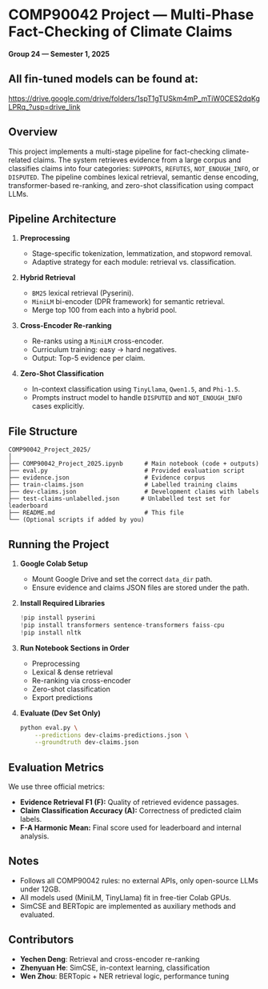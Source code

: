 # COMP90042 Project — Multi-Phase Fact-Checking of Climate Claims  
**Group 24 — Semester 1, 2025**

## All fin-tuned models can be found at:
https://drive.google.com/drive/folders/1spT1gTUSkm4mP_mTiW0CES2dqKgLPRq_?usp=drive_link
##  Overview
This project implements a multi-stage pipeline for fact-checking climate-related claims. The system retrieves evidence from a large corpus and classifies claims into four categories: `SUPPORTS`, `REFUTES`, `NOT_ENOUGH_INFO`, or `DISPUTED`. The pipeline combines lexical retrieval, semantic dense encoding, transformer-based re-ranking, and zero-shot classification using compact LLMs.

##  Pipeline Architecture

1. **Preprocessing**  
   - Stage-specific tokenization, lemmatization, and stopword removal.
   - Adaptive strategy for each module: retrieval vs. classification.

2. **Hybrid Retrieval**
   - `BM25` lexical retrieval (Pyserini).
   - `MiniLM` bi-encoder (DPR framework) for semantic retrieval.
   - Merge top 100 from each into a hybrid pool.

3. **Cross-Encoder Re-ranking**
   - Re-ranks using a `MiniLM` cross-encoder.
   - Curriculum training: easy → hard negatives.
   - Output: Top-5 evidence per claim.

4. **Zero-Shot Classification**
   - In-context classification using `TinyLlama`, `Qwen1.5`, and `Phi-1.5`.
   - Prompts instruct model to handle `DISPUTED` and `NOT_ENOUGH_INFO` cases explicitly.

##  File Structure

```
COMP90042_Project_2025/
│
├── COMP90042_Project_2025.ipynb      # Main notebook (code + outputs)
├── eval.py                           # Provided evaluation script
├── evidence.json                     # Evidence corpus
├── train-claims.json                 # Labelled training claims
├── dev-claims.json                   # Development claims with labels
├── test-claims-unlabelled.json      # Unlabelled test set for leaderboard
├── README.md                         # This file
└── (Optional scripts if added by you)
```

##  Running the Project

1. **Google Colab Setup**
   - Mount Google Drive and set the correct `data_dir` path.
   - Ensure evidence and claims JSON files are stored under the path.

2. **Install Required Libraries**
   ```python
   !pip install pyserini
   !pip install transformers sentence-transformers faiss-cpu
   !pip install nltk
   ```

3. **Run Notebook Sections in Order**
   - Preprocessing
   - Lexical & dense retrieval
   - Re-ranking via cross-encoder
   - Zero-shot classification
   - Export predictions

4. **Evaluate (Dev Set Only)**
   ```bash
   python eval.py \
       --predictions dev-claims-predictions.json \
       --groundtruth dev-claims.json
   ```

##  Evaluation Metrics

We use three official metrics:

- **Evidence Retrieval F1 (F):** Quality of retrieved evidence passages.
- **Claim Classification Accuracy (A):** Correctness of predicted claim labels.
- **F-A Harmonic Mean:** Final score used for leaderboard and internal analysis.

##  Notes

- Follows all COMP90042 rules: no external APIs, only open-source LLMs under 12GB.
- All models used (MiniLM, TinyLlama) fit in free-tier Colab GPUs.
- SimCSE and BERTopic are implemented as auxiliary methods and evaluated.

##  Contributors

- **Yechen Deng**: Retrieval and cross-encoder re-ranking
- **Zhenyuan He**: SimCSE, in-context learning, classification
- **Wen Zhou**: BERTopic + NER retrieval logic, performance tuning
